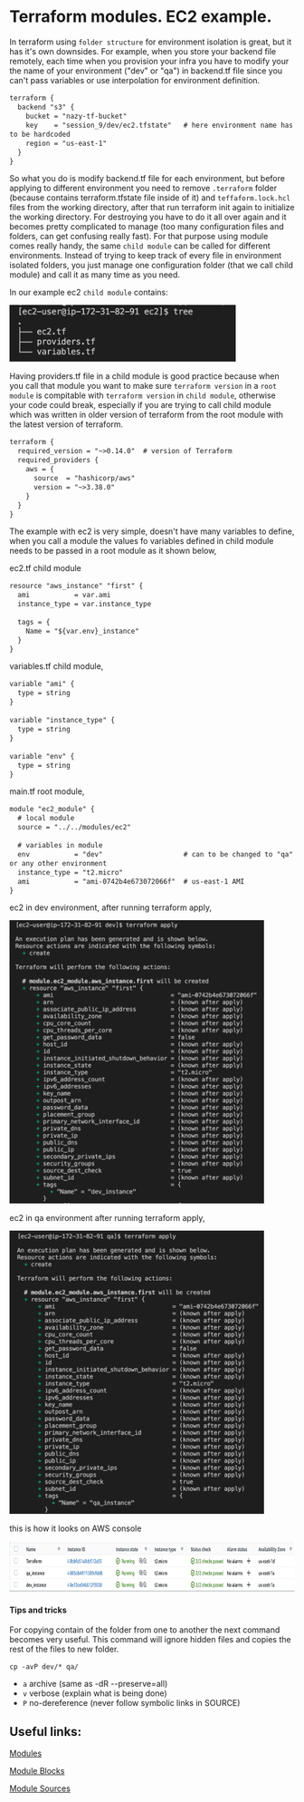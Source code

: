 # Terraform modules. EC2 example.

In terraform using `folder structure` for environment isolation is great, but it has it's own downsides. For example, when you store your backend file remotely, each time when you provision your infra you have to modify your the name of your environment ("dev" or "qa") in backend.tf file since you can't pass variables or use interpolation for environment definition.

```
terraform {
  backend "s3" {
    bucket = "nazy-tf-bucket"
    key    = "session_9/dev/ec2.tfstate"   # here environment name has to be hardcoded
    region = "us-east-1"
  }
}
```

So what you do is modify backend.tf file for each environment, but before applying to different environment you need to remove `.terraform` folder (because contains terraform.tfstate file inside of it) and `teffaform.lock.hcl` files from the working directory, after that run terraform init again to initialize the working directory. For destroying you have to do it all over again and it becomes pretty complicated to manage (too many configuration files and folders, can get confusing really fast). For that purpose using module comes really handy, the same `child module` can be called for different environments. Instead of trying to keep track of every file in environment isolated folders, you just manage one configuration folder (that we call child module) and call it as many time as you need. 

In our example ec2 `child module` contains:

<img src="images/ec2.png" alt="aws" width="400" height="100">

Having providers.tf file in a child module is good practice because when you call that module you want to make sure `terraform version` in a `root module` is compitable with `terraform version` in `child module`, otherwise your code could break, especially if you are trying to call child module which was written in older version of terraform from the root module with the latest version of terraform.

```
terraform {
  required_version = "~>0.14.0"  # version of Terraform
  required_providers {
    aws = {
      source  = "hashicorp/aws"
      version = "~>3.38.0"
    }
  }
}
```

The example with ec2 is very simple, doesn't have many variables to define, when you call a module the values fo variables defined in child module needs to be passed in a root module as it shown below,

ec2.tf child module
```
resource "aws_instance" "first" {
  ami           = var.ami
  instance_type = var.instance_type

  tags = {
    Name = "${var.env}_instance"
  }
}
```

variables.tf child module,

```
variable "ami" {
  type = string
}

variable "instance_type" {
  type = string 
}

variable "env" {
  type = string
}
```

main.tf root module,

```
module "ec2_module" {
  # local module
  source = "../../modules/ec2"
  
  # variables in module
  env           = "dev"                    # can to be changed to "qa" or any other environment
  instance_type = "t2.micro"
  ami           = "ami-0742b4e673072066f"  # us-east-1 AMI
}
```
ec2 in dev environment, after running terraform apply,

<img src="images/dev_ec2.png" alt="aws" width="450" height="500">

ec2 in qa environment after running terraform apply,

<img src="images/qa_ec2.png" alt="aws" width="450" height="500">

this is how it looks on AWS console

<img src="images/aws_console.png" alt="aws" width="700" height="90">

#### Tips and tricks

For copying contain of the folder from one to another the next command becomes very useful. This command will ignore hidden files and copies the rest of the files to new folder.

```
cp -avP dev/* qa/    
```
- `a`  archive (same as -dR --preserve=all)
- `v`  verbose  (explain what is being done)
- `P`  no-dereference (never follow symbolic links in SOURCE)

## Useful links:

[Modules](https://www.terraform.io/docs/language/modules/index.html)

[Module Blocks](https://www.terraform.io/docs/language/modules/syntax.html)

[Module Sources](https://www.terraform.io/docs/language/modules/sources.html)